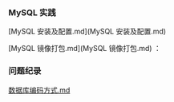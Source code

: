 ### MySQL 实践

 [MySQL 安装及配置.md](MySQL 安装及配置.md) 

 [MySQL 镜像打包.md](MySQL 镜像打包.md) ：





### 问题纪录

 [数据库编码方式.md](数据库编码方式.md) 